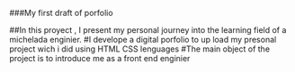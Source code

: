 ###My first draft of porfolio

##In this proyect , I present my personal journey into the learning field of a michelada enginier.
#I develope a digital porfolio to up load my presonal project wich i did using HTML CSS lenguages
#The main object of the project is to introduce me as a front end enginier
